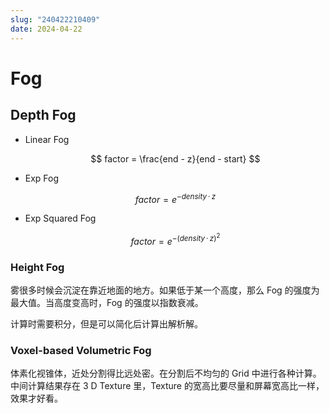 ```yaml
---
slug: "240422210409"
date: 2024-04-22
---
```


# Fog

## Depth Fog

- Linear Fog

    $$
    factor = \frac{end - z}{end - start}
    $$

- Exp Fog

    $$
    factor = e^{-density\,\cdot\,z}
    $$

- Exp Squared Fog

    $$
    factor = e^{-(density\,\cdot\,z)^2}
    $$

### Height Fog

雾很多时候会沉淀在靠近地面的地方。如果低于某一个高度，那么 Fog 的强度为最大值。当高度变高时，Fog 的强度以指数衰减。

计算时需要积分，但是可以简化后计算出解析解。

### Voxel-based Volumetric Fog

体素化视锥体，近处分割得比远处密。在分割后不均匀的 Grid 中进行各种计算。中间计算结果存在 3 D Texture 里，Texture 的宽高比要尽量和屏幕宽高比一样，效果才好看。
